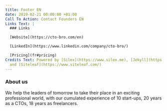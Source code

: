 ```yaml
---
title: Footer EN
date: 2019-02-21 00:00:00 +01:00
Call To Action: Contact Founders EN
Links Text: |
  ### Links

  [Website](https://cto-bro.com/en)

  [LinkedIn](https://www.linkedin.com/company/cto-bro/)

  [Pricing](fr#pricing)
Credits Text: Powered by [Silex](https://www.silex.me), [Jekyll](https://jekyllrb.com/)
  and [Siteleaf](https://www.siteleaf.com/)
---
```


### About us

We help the leaders of tomorrow to take their place in an exciting professional world, with our cumulated experience of 10 start-ups, 20 years as a CTOs, 18 years as freelancers.
